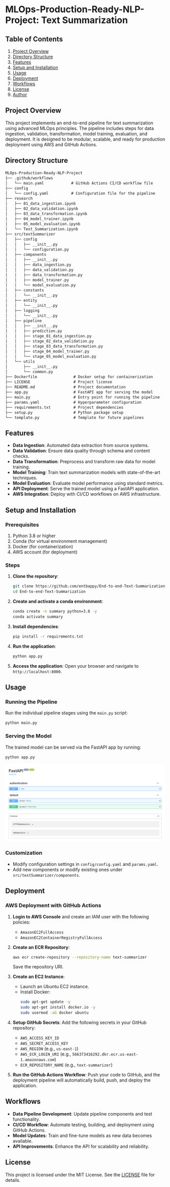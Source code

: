 # MLOps-Production-Ready-NLP-Project: Text Summarization

## Table of Contents
1. [Project Overview](#project-overview)
2. [Directory Structure](#directory-structure)
3. [Features](#features)
4. [Setup and Installation](#setup-and-installation)
5. [Usage](#usage)
6. [Deployment](#deployment)
7. [Workflows](#workflows)
8. [License](#license)
9. [Author](#author)


## Project Overview

This project implements an end-to-end pipeline for text summarization using advanced MLOps principles. The pipeline includes steps for data ingestion, validation, transformation, model training, evaluation, and deployment. It is designed to be modular, scalable, and ready for production deployment using AWS and GitHub Actions.


## Directory Structure

```plaintext
MLOps-Production-Ready-NLP-Project
├── .github/workflows
│   └── main.yaml            # GitHub Actions CI/CD workflow file
├── config
│   └── config.yaml          # Configuration file for the pipeline
├── research
│   ├── 01_data_ingestion.ipynb
│   ├── 02_data_validation.ipynb
│   ├── 03_data_transformation.ipynb
│   ├── 04_model_trainer.ipynb
│   ├── 05_model_evaluation.ipynb
│   └── Text_Summarization.ipynb
├── src/textSummarizer
│   ├── config
│   │   ├── __init__.py
│   │   └── configuration.py
│   ├── components
│   │   ├── __init__.py
│   │   ├── data_ingestion.py
│   │   ├── data_validation.py
│   │   ├── data_transformation.py
│   │   ├── model_trainer.py
│   │   └── model_evaluation.py
│   ├── constants
│   │   └── __init__.py
│   ├── entity
│   │   └── __init__.py
│   ├── logging
│   │   └── __init__.py
│   ├── pipeline
│   │   ├── __init__.py
│   │   ├── prediction.py
│   │   ├── stage_01_data_ingestion.py
│   │   ├── stage_02_data_validation.py
│   │   ├── stage_03_data_transformation.py
│   │   ├── stage_04_model_trainer.py
│   │   └── stage_05_model_evaluation.py
│   └── utils
│       ├── __init__.py
│       └── common.py
├── Dockerfile                # Docker setup for containerization
├── LICENSE                   # Project license
├── README.md                 # Project documentation
├── app.py                    # FastAPI app for serving the model
├── main.py                   # Entry point for running the pipeline
├── params.yaml               # Hyperparameter configuration
├── requirements.txt          # Project dependencies
├── setup.py                  # Python package setup
└── template.py               # Template for future pipelines
```


## Features

- **Data Ingestion**: Automated data extraction from source systems.
- **Data Validation**: Ensure data quality through schema and content checks.
- **Data Transformation**: Preprocess and transform raw data for model training.
- **Model Training**: Train text summarization models with state-of-the-art techniques.
- **Model Evaluation**: Evaluate model performance using standard metrics.
- **API Deployment**: Serve the trained model using a FastAPI application.
- **AWS Integration**: Deploy with CI/CD workflows on AWS infrastructure.


## Setup and Installation

### Prerequisites
1. Python 3.8 or higher
2. Conda (for virtual environment management)
3. Docker (for containerization)
4. AWS account (for deployment)

### Steps
1. **Clone the repository**:
   ```bash
   git clone https://github.com/entbappy/End-to-end-Text-Summarization
   cd End-to-end-Text-Summarization
   ```

2. **Create and activate a conda environment**:
   ```bash
   conda create -n summary python=3.8 -y
   conda activate summary
   ```

3. **Install dependencies**:
   ```bash
   pip install -r requirements.txt
   ```

4. **Run the application**:
   ```bash
   python app.py
   ```

5. **Access the application**:
   Open your browser and navigate to `http://localhost:8000`.


## Usage

### Running the Pipeline
Run the individual pipeline stages using the `main.py` script:
```bash
python main.py
```

### Serving the Model
The trained model can be served via the FastAPI app by running:
```bash
python app.py
```

![Web Application Demo](images/web_application.PNG)

### Customization
- Modify configuration settings in `config/config.yaml` and `params.yaml`.
- Add new components or modify existing ones under `src/textSummarizer/components`.


## Deployment

### AWS Deployment with GitHub Actions
1. **Login to AWS Console** and create an IAM user with the following policies:
   - `AmazonEC2FullAccess`
   - `AmazonEC2ContainerRegistryFullAccess`

2. **Create an ECR Repository**:
   ```bash
   aws ecr create-repository --repository-name text-summarizer
   ```
   Save the repository URI.

3. **Create an EC2 Instance**:
   - Launch an Ubuntu EC2 instance.
   - Install Docker:
     ```bash
     sudo apt-get update -y
     sudo apt-get install docker.io -y
     sudo usermod -aG docker ubuntu
     ```

4. **Setup GitHub Secrets**:
   Add the following secrets in your GitHub repository:
   - `AWS_ACCESS_KEY_ID`
   - `AWS_SECRET_ACCESS_KEY`
   - `AWS_REGION` (e.g., `us-east-1`)
   - `AWS_ECR_LOGIN_URI` (e.g., `566373416292.dkr.ecr.us-east-1.amazonaws.com`)
   - `ECR_REPOSITORY_NAME` (e.g., `text-summarizer`)

5. **Run the GitHub Actions Workflow**:
   Push your code to GitHub, and the deployment pipeline will automatically build, push, and deploy the application.


## Workflows

- **Data Pipeline Development**: Update pipeline components and test functionality.
- **CI/CD Workflow**: Automate testing, building, and deployment using GitHub Actions.
- **Model Updates**: Train and fine-tune models as new data becomes available.
- **API Improvements**: Enhance the API for scalability and reliability.

## License

This project is licensed under the MIT License. See the [LICENSE](./LICENSE) file for details.


